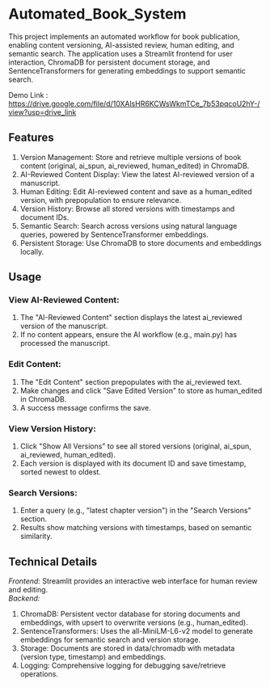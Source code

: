 # Automated_Book_System
This project implements an automated workflow for book publication, enabling content versioning, AI-assisted review, human editing, and semantic search. The application uses a Streamlit frontend for user interaction, ChromaDB for persistent document storage, and SentenceTransformers for generating embeddings to support semantic search.

Demo Link : https://drive.google.com/file/d/10XAlsHR6KCWsWkmTCe_7b53pqcoU2hY-/view?usp=drive_link

## Features
1. Version Management: Store and retrieve multiple versions of book content (original, ai_spun, ai_reviewed, human_edited) in ChromaDB.
2. AI-Reviewed Content Display: View the latest AI-reviewed version of a manuscript.
3. Human Editing: Edit AI-reviewed content and save as a human_edited version, with prepopulation to ensure relevance.
4. Version History: Browse all stored versions with timestamps and document IDs.
5. Semantic Search: Search across versions using natural language queries, powered by SentenceTransformer embeddings.
6. Persistent Storage: Use ChromaDB to store documents and embeddings locally.

## Usage
### View AI-Reviewed Content:
1. The "AI-Reviewed Content" section displays the latest ai_reviewed version of the manuscript.
2. If no content appears, ensure the AI workflow (e.g., main.py) has processed the manuscript.
### Edit Content:
1. The "Edit Content" section prepopulates with the ai_reviewed text.
2. Make changes and click "Save Edited Version" to store as human_edited in ChromaDB.
3. A success message confirms the save.
### View Version History:
1. Click "Show All Versions" to see all stored versions (original, ai_spun, ai_reviewed, human_edited).
2. Each version is displayed with its document ID and save timestamp, sorted newest to oldest.
### Search Versions:
1. Enter a query (e.g., "latest chapter version") in the "Search Versions" section.
2. Results show matching versions with timestamps, based on semantic similarity.
   
## Technical Details
*Frontend:* 
Streamlit provides an interactive web interface for human review and editing.<br/>
*Backend:*
1. ChromaDB: Persistent vector database for storing documents and embeddings, with upsert to overwrite versions (e.g., human_edited).
2. SentenceTransformers: Uses the all-MiniLM-L6-v2 model to generate embeddings for semantic search and version storage.
3. Storage: Documents are stored in data/chromadb with metadata (version type, timestamp) and embeddings.
4. Logging: Comprehensive logging for debugging save/retrieve operations.
